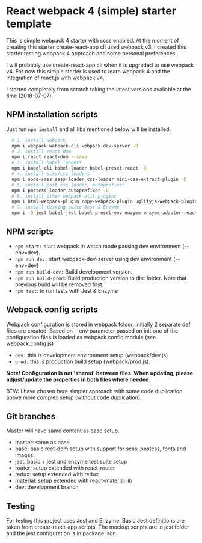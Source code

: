 # React webpack 4 (simple) starter template

This is simple webpack 4 starter with scss enabled. At the moment of creating this starter create-react-app cli used webpack v3. I created this starter testing webpack 4 approach and some personal preferences.

I will probably use create-react-app cli when it is upgraded to use webpack v4. For now this simple starter is used to learn webpack 4 and the integration of react.js with webpack v4.

I started completely from scratch taking the latest versions avaliable at the time (2018-07-07).

## NPM installation scripts

Just run `npm install` and all libs mentioned below will be installed.

```bash
  # 1. install webpack
  npm i webpack webpack-cli webpack-dev-server -D
  # 2. install react dom
  npm i react react-dom --save
  # 3. install babel loaders
  npm i babel-cli babel-loader babel-preset-react -D
  # 4. install scss/css loaders 
  npm i node-sass sass-loader css-loader mini-css-extract-plugin -D
  # 5. install post css loader, autoprefixer 
  npm i postcss-loader autoprefixer -D
  # 6. install other webpack util plugins
  npm i html-webpack-plugin copy-webpack-plugin uglifyjs-webpack-plugin clean-webpack-plugin -D
  # 7. install testing suite Jest & Enzyme
  npm i -D jest babel-jest babel-preset-env enzyme enzyme-adapter-react-16

```

## NPM scripts

- `npm start:` start webpack in watch mode passing dev environment (--env=dev).
- `npm run dev:` start webpack-dev-server using dev environment (--env=dev)
- `npm run build-dev:` Build development version.
- `npm run build-prod:` Build production version to dist folder. Note that previous build will be removed first.
- `npm test`: to run tests with Jest & Enzyme

## Webpack config scripts

Webpack configuration is stored in webpack folder. Initially 2 separate def files are created. Based on --env parameter passed on init one of the configuration files is loaded as webpack config module (see webpack.config.js)

- `dev:` this is development environment setup (webpack/dev.js)
- `prod:` this is production build setup (webpack/prod.js).

**Note! Configuration is not 'shared' between files. When updating, please adjust/update the properties in both files where needed.**

BTW: I have chosen here simpler approach with some code duplication above more complex setup (without code duplication).

## Git branches

Master will have same content as base setup. 

- master: same as base. 
- base: basic rect-dom setup with support for scss, postcss, fonts and images.
- jest: basic + jest and enzyme test suite setup
- router: setup extended with react-router
- redux: setup extended with redux
- material: setup extended with react-material lib
- dev: development branch


## Testing
For testing this project uses Jest and Enzyme. Basic Jest definitions are taken from create-react-app scripts. The mockup scripts are in jest folder and the jest configuration is in package.json.